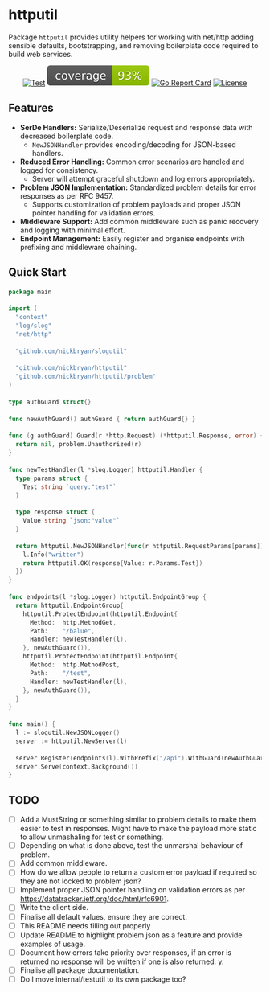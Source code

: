 # httputil
Package `httputil` provides utility helpers for working with net/http adding sensible defaults, bootstrapping, and 
removing boilerplate code required to build web services.

<div align="center">

[![Test](https://github.com/nickbryan/httputil/actions/workflows/test.yml/badge.svg)](https://github.com/nickbryan/httputil/actions)
[![Coverage](https://raw.githubusercontent.com/nickbryan/httputil/badges/.badges/main/coverage.svg)](https://github.com/nickbryan/httputil/actions)
[![Go Report Card](https://goreportcard.com/badge/nickbryan/httputil)](https://goreportcard.com/report/nickbryan/httputil)
[![License](https://img.shields.io/badge/license-MIT-blue.svg)](https://github.com/nickbryan/httputil/blob/master/LICENSE)

</div>

## Features
* **SerDe Handlers:** Serialize/Deserialize request and response data with decreased boilerplate code.
  * `NewJSONHandler` provides encoding/decoding for JSON-based handlers.
* **Reduced Error Handling:** Common error scenarios are handled and logged for consistency.
  * Server will attempt graceful shutdown and log errors appropriately.
* **Problem JSON Implementation:** Standardized problem details for error responses as per RFC 9457.
  * Supports customization of problem payloads and proper JSON pointer handling for validation errors.
* **Middleware Support:** Add common middleware such as panic recovery and logging with minimal effort.
* **Endpoint Management:** Easily register and organise endpoints with prefixing and middleware chaining.

## Quick Start
```go
package main

import (
  "context"
  "log/slog"
  "net/http"

  "github.com/nickbryan/slogutil"

  "github.com/nickbryan/httputil"
  "github.com/nickbryan/httputil/problem"
)

type authGuard struct{}

func newAuthGuard() authGuard { return authGuard{} }

func (g authGuard) Guard(r *http.Request) (*httputil.Response, error) {
  return nil, problem.Unauthorized(r)
}

func newTestHandler(l *slog.Logger) httputil.Handler {
  type params struct {
    Test string `query:"test"`
  }

  type response struct {
    Value string `json:"value"`
  }

  return httputil.NewJSONHandler(func(r httputil.RequestParams[params]) (*httputil.Response, error) {
    l.Info("written")
    return httputil.OK(response{Value: r.Params.Test})
  })
}

func endpoints(l *slog.Logger) httputil.EndpointGroup {
  return httputil.EndpointGroup{
    httputil.ProtectEndpoint(httputil.Endpoint{
      Method:  http.MethodGet,
      Path:    "/balue",
      Handler: newTestHandler(l),
    }, newAuthGuard()),
    httputil.ProtectEndpoint(httputil.Endpoint{
      Method:  http.MethodPost,
      Path:    "/test",
      Handler: newTestHandler(l),
    }, newAuthGuard()),
  }
}

func main() {
  l := slogutil.NewJSONLogger()
  server := httputil.NewServer(l)

  server.Register(endpoints(l).WithPrefix("/api").WithGuard(newAuthGuard())...)
  server.Serve(context.Background())
}

```

## TODO
* [ ] Add a MustString or something similar to problem details to make them easier to test in responses. Might have to make the payload more static to allow unmashaling for test or something.
* [ ] Depending on what is done above, test the unmarshal behaviour of problem.
* [ ] Add common middleware.
* [ ] How do we allow people to return a custom error payload if required so they are not locked to problem json?
* [ ] Implement proper JSON pointer handling on validation errors as per https://datatracker.ietf.org/doc/html/rfc6901.
* [ ] Write the client side.
* [ ] Finalise all default values, ensure they are correct.
* [ ] This README needs filling out properly
* [ ] Update README to highlight problem json as a feature and provide examples of usage.
* [ ] Document how errors take priority over responses, if an error is returned no response will be written if one is also returned. y.
* [ ] Finalise all package documentation.
* [ ] Do I move internal/testutil to its own package too?
